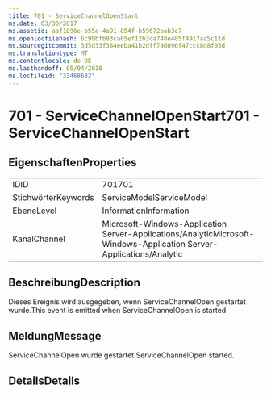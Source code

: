 ```yaml
---
title: 701 - ServiceChannelOpenStart
ms.date: 03/30/2017
ms.assetid: aaf1896e-b55a-4a91-854f-b59672bab3c7
ms.openlocfilehash: 6c99bfb83ca05ef12b3ca748e485f4917aa5c11d
ms.sourcegitcommit: 3d5d33f384eeba41b2dff79d096f47ccc8d8f03d
ms.translationtype: MT
ms.contentlocale: de-DE
ms.lasthandoff: 05/04/2018
ms.locfileid: "33468682"
---
```

# <a name="701---servicechannelopenstart"></a><span data-ttu-id="dac66-102">701 - ServiceChannelOpenStart</span><span class="sxs-lookup"><span data-stu-id="dac66-102">701 - ServiceChannelOpenStart</span></span>
## <a name="properties"></a><span data-ttu-id="dac66-103">Eigenschaften</span><span class="sxs-lookup"><span data-stu-id="dac66-103">Properties</span></span>  
  
|||  
|-|-|  
|<span data-ttu-id="dac66-104">ID</span><span class="sxs-lookup"><span data-stu-id="dac66-104">ID</span></span>|<span data-ttu-id="dac66-105">701</span><span class="sxs-lookup"><span data-stu-id="dac66-105">701</span></span>|  
|<span data-ttu-id="dac66-106">Stichwörter</span><span class="sxs-lookup"><span data-stu-id="dac66-106">Keywords</span></span>|<span data-ttu-id="dac66-107">ServiceModel</span><span class="sxs-lookup"><span data-stu-id="dac66-107">ServiceModel</span></span>|  
|<span data-ttu-id="dac66-108">Ebene</span><span class="sxs-lookup"><span data-stu-id="dac66-108">Level</span></span>|<span data-ttu-id="dac66-109">Information</span><span class="sxs-lookup"><span data-stu-id="dac66-109">Information</span></span>|  
|<span data-ttu-id="dac66-110">Kanal</span><span class="sxs-lookup"><span data-stu-id="dac66-110">Channel</span></span>|<span data-ttu-id="dac66-111">Microsoft-Windows-Application Server-Applications/Analytic</span><span class="sxs-lookup"><span data-stu-id="dac66-111">Microsoft-Windows-Application Server-Applications/Analytic</span></span>|  
  
## <a name="description"></a><span data-ttu-id="dac66-112">Beschreibung</span><span class="sxs-lookup"><span data-stu-id="dac66-112">Description</span></span>  
 <span data-ttu-id="dac66-113">Dieses Ereignis wird ausgegeben, wenn ServiceChannelOpen gestartet wurde.</span><span class="sxs-lookup"><span data-stu-id="dac66-113">This event is emitted when ServiceChannelOpen is started.</span></span>  
  
## <a name="message"></a><span data-ttu-id="dac66-114">Meldung</span><span class="sxs-lookup"><span data-stu-id="dac66-114">Message</span></span>  
 <span data-ttu-id="dac66-115">ServiceChannelOpen wurde gestartet.</span><span class="sxs-lookup"><span data-stu-id="dac66-115">ServiceChannelOpen started.</span></span>  
  
## <a name="details"></a><span data-ttu-id="dac66-116">Details</span><span class="sxs-lookup"><span data-stu-id="dac66-116">Details</span></span>
